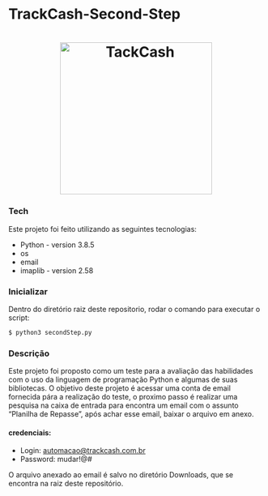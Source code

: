 # TrackCash-Second-Step

<h1 align="center">
  <img alt="TackCash" title="TackCash" src="https://scontent-gru2-2.cdninstagram.com/v/t51.2885-19/s320x320/75487952_484171055518655_7311530687218057216_n.jpg?_nc_ht=scontent-gru2-2.cdninstagram.com&_nc_ohc=099peI-odLgAX_zbfBM&oh=29e463dac08cd8f05f4b2511dbc85bbf&oe=5FB200AE" width="300px" />
</h1>

### Tech

Este projeto foi feito utilizando as seguintes tecnologias:

* Python - version 3.8.5
* os
* email
* imaplib - version 2.58

### Inicializar

Dentro do diretório raiz deste repositorio, rodar o comando para executar o script:

```sh
$ python3 secondStep.py
```

### Descrição

Este projeto foi proposto como um teste para a avaliação das habilidades com o uso da linguagem de programação Python e algumas de suas bibliotecas. O objetivo deste projeto é acessar uma conta de email fornecida pára a realização do teste, o proximo passo é realizar uma pesquisa na caixa de entrada para encontra um email com o assunto “Planilha de Repasse”, após achar esse email, baixar o arquivo em anexo. 

#### credenciais:
* Login: automacao@trackcash.com.br
* Password: mudar!@#

O arquivo anexado ao email é salvo no diretório Downloads, que se encontra na raiz deste repositório.
